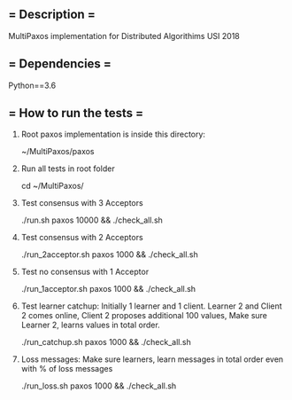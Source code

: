 ## = Description =
MultiPaxos implementation for Distributed Algorithims USI 2018

## = Dependencies =

Python==3.6

## = How to run the tests =

1) Root paxos implementation is inside this
directory:

   ~/MultiPaxos/paxos
   
2) Run all tests in root folder

   cd ~/MultiPaxos/

3)  Test consensus with 3 Acceptors

    ./run.sh paxos 10000 && ./check_all.sh 

4) Test consensus with 2 Acceptors

     ./run_2acceptor.sh paxos 1000 && ./check_all.sh 
     
5) Test no consensus with 1 Acceptor

      
    ./run_1acceptor.sh paxos 1000 && ./check_all.sh 
     
6) Test learner catchup: Initially 1 learner and 1 client. Learner 2 and Client 2 comes online, Client 2 proposes additional 100 values, Make sure Learner 2, learns values in total order.


   ./run_catchup.sh paxos 1000 && ./check_all.sh 
   
 7) Loss messages: Make sure learners, learn messages in total order even with % of loss messages
 
      ./run_loss.sh paxos 1000 && ./check_all.sh 
 
 
   

     
